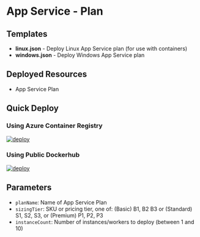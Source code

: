# App Service - Plan

## Templates
- **linux.json** - Deploy Linux App Service plan (for use with containers)
- **windows.json** - Deploy Windows App Service plan

## Deployed Resources
- App Service Plan

## Quick Deploy
### Using Azure Container Registry
[![deploy](https://raw.githubusercontent.com/benc-uk/azure-arm/master/etc/azuredeploy.png)](https://portal.azure.com/#create/Microsoft.Template/uri/https%3A%2F%2Fraw.githubusercontent.com%2Fbenc-uk%2Fazure-arm%2Fmaster%2Fweb%2Fcontainer-acr%2Fazuredeploy.json)  

### Using Public Dockerhub
[![deploy](https://raw.githubusercontent.com/benc-uk/azure-arm/master/etc/azuredeploy.png)](https://portal.azure.com/#create/Microsoft.Template/uri/https%3A%2F%2Fraw.githubusercontent.com%2Fbenc-uk%2Fazure-arm%2Fmaster%2Fweb%2Fcontainer-acr%2Fazuredeploy.json)  

## Parameters
- `planName`: Name of App Service Plan
- `sizingTier`: SKU or pricing tier, one of: (Basic) B1, B2 B3 or (Standard) S1, S2, S3, or (Premium) P1, P2, P3
- `instanceCount`: Number of instances/workers to deploy (between 1 and 10)
